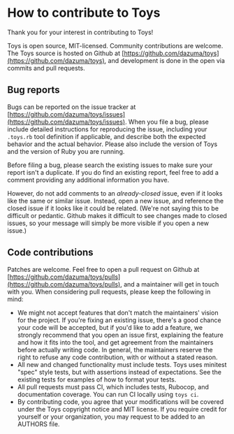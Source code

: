 # How to contribute to Toys

Thank you for your interest in contributing to Toys!

Toys is open source, MIT-licensed. Community contributions are welcome. The
Toys source is hosted on Github at
[https://github.com/dazuma/toys](https://github.com/dazuma/toys), and
development is done in the open via commits and pull requests.

## Bug reports

Bugs can be reported on the issue tracker at
[https://github.com/dazuma/toys/issues](https://github.com/dazuma/toys/issues).
When you file a bug, please include detailed instructions for reproducing the
issue, including your `.toys.rb` tool definition if applicable, and describe
both the expected behavior and the actual behavior. Please also include the
version of Toys and the version of Ruby you are running.

Before filing a bug, please search the existing issues to make sure your report
isn't a duplicate. If you do find an existing report, feel free to add a
comment providing any additional information you have.

However, do not add comments to an _already-closed_ issue, even if it looks
like the same or similar issue. Instead, open a new issue, and reference the
closed issue if it looks like it could be related. (We're not saying this to be
difficult or pedantic. Github makes it difficult to see changes made to closed
issues, so your message will simply be more visible if you open a new issue.)

## Code contributions

Patches are welcome. Feel free to open a pull request on Github at
[https://github.com/dazuma/toys/pulls](https://github.com/dazuma/toys/pulls),
and a maintainer will get in touch with you. When considering pull requests,
please keep the following in mind:

 *  We might not accept features that don't match the maintainers' vision for
    the project. If you're fixing an existing issue, there's a good chance your
    code will be accepted, but if you'd like to add a feature, we strongly
    recommend that you open an issue first, explaining the feature and how it
    fits into the tool, and get agreement from the maintainers before actually
    writing code. In general, the maintainers reserve the right to refuse any
    code contribution, with or without a stated reason.
 *  All new and changed functionality must include tests. Toys uses minitest
    "spec" style tests, but with assertions instead of expectations. See the
    existing tests for examples of how to format your tests.
 *  All pull requests must pass CI, which includes tests, Rubocop, and
    documentation coverage. You can run CI locally using `toys ci`.
 *  By contributing code, you agree that your modifications will be covered
    under the Toys copyright notice and MIT license. If you require credit for
    yourself or your organization, you may request to be added to an AUTHORS
    file.
